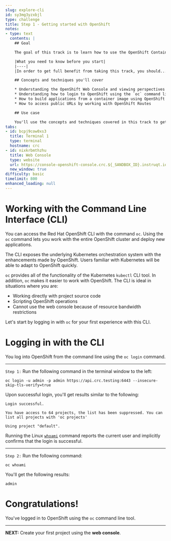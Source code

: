 ```yaml
---
slug: explore-cli
id: sy3mg3yzxbjl
type: challenge
title: Step 1 - Getting started with OpenShift
notes:
- type: text
  contents: |
    ## Goal

    The goal of this track is to learn how to use the OpenShift Container Platform to build and deploy an application that has a data backend and a web frontend.

    |What you need to know before you start|
    |----|
    |In order to get full benefit from taking this track, you should...<br>• Be comfortable working at the command line in a terminal window.<br>• Have a general understanding about the purpose and use of [OpenShift](https://www.redhat.com/en/technologies/cloud-computing/openshift/container-platform)|

    ## Concepts and techniques you'll cover

    * Understanding the OpenShift Web Console and viewing perspectives
    * Understanding how to login to OpenShift using the `oc` command line tool
    * How to build applications from a container image using OpenShift Web Console
    * How to access public URLs by working with OpenShift Routes

    ## Use case

    You'll use the concepts and techniques covered in this track to get a basic understanding of how to work with OpenShift in the Web Console and at the command line. OpenShift runs as a layer over Kubernetes and makes working with both Kubernetes and Linux containers easier. The result is that when developers use OpenShift they are free to focus on their code instead of spending time writing Dockerfiles and running container builds.
tabs:
- id: bcpj9cow0xs3
  title: Terminal 1
  type: terminal
  hostname: crc
- id: nixkrbmthzhu
  title: Web Console
  type: website
  url: https://console-openshift-console.crc.${_SANDBOX_ID}.instruqt.io
  new_window: true
difficulty: basic
timelimit: 800
enhanced_loading: null
---
```

# Working with the Command Line Interface (CLI)

You can access the Red Hat OpenShift CLI with the command `oc`. Using the `oc` command lets you work with the entire OpenShift cluster and deploy new applications.

The CLI exposes the underlying Kubernetes orchestration system with the enhancements made by OpenShift. Users familiar with Kubernetes will be able to adapt to OpenShift quickly.

`oc` provides all of the functionality of the Kubernetes `kubectl` CLI tool. In addition, `oc` makes it easier to work with OpenShift. The CLI is ideal in situations where you are:

* Working directly with project source code
* Scripting OpenShift operations
* Cannot use the web console because of resource bandwidth restrictions

Let's start by logging in with `oc` for your first experience with this CLI.

# Logging in with the CLI
You log into OpenShift from the command line using the `oc login` command.

----

`Step 1:` Run the following command in the terminal window to the left:

```
oc login -u admin -p admin https://api.crc.testing:6443 --insecure-skip-tls-verify=true
```

Upon successful login, you'll get results similar to the following:

```
Login successful.

You have access to 64 projects, the list has been suppressed. You can list all projects with 'oc projects'

Using project "default".
```

Running the Linux [`whoami`](https://en.wikipedia.org/wiki/Whoami) command reports the current user and implicitly confirms that the login is successful.

----

`Step 2:` Run the following command:

```
oc whoami
```

You'll get the following results:

```
admin
```

# Congratulations!

 You've logged in to OpenShift using the `oc` command line tool.

----

**NEXT:** Create your first project using the **web console**.
